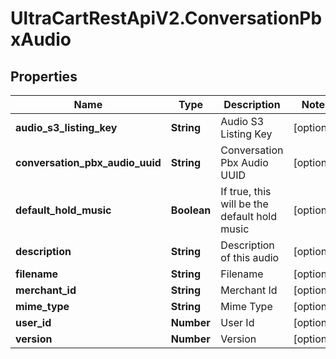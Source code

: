 # UltraCartRestApiV2.ConversationPbxAudio

## Properties
Name | Type | Description | Notes
------------ | ------------- | ------------- | -------------
**audio_s3_listing_key** | **String** | Audio S3 Listing Key | [optional] 
**conversation_pbx_audio_uuid** | **String** | Conversation Pbx Audio UUID | [optional] 
**default_hold_music** | **Boolean** | If true, this will be the default hold music | [optional] 
**description** | **String** | Description of this audio | [optional] 
**filename** | **String** | Filename | [optional] 
**merchant_id** | **String** | Merchant Id | [optional] 
**mime_type** | **String** | Mime Type | [optional] 
**user_id** | **Number** | User Id | [optional] 
**version** | **Number** | Version | [optional] 


